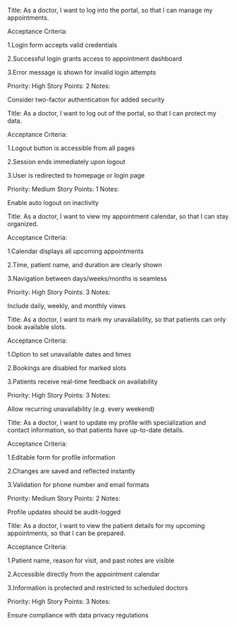 Title: As a doctor, I want to log into the portal, so that I can manage my appointments.

Acceptance Criteria:

1.Login form accepts valid credentials

2.Successful login grants access to appointment dashboard

3.Error message is shown for invalid login attempts

Priority: High Story Points: 2 Notes:

Consider two-factor authentication for added security


Title: As a doctor, I want to log out of the portal, so that I can protect my data.

Acceptance Criteria:

1.Logout button is accessible from all pages

2.Session ends immediately upon logout

3.User is redirected to homepage or login page

Priority: Medium Story Points: 1 Notes:

Enable auto logout on inactivity

Title: As a doctor, I want to view my appointment calendar, so that I can stay organized.

Acceptance Criteria:

1.Calendar displays all upcoming appointments

2.Time, patient name, and duration are clearly shown

3.Navigation between days/weeks/months is seamless

Priority: High Story Points: 3 Notes:

Include daily, weekly, and monthly views

Title: As a doctor, I want to mark my unavailability, so that patients can only book available slots.

Acceptance Criteria:

1.Option to set unavailable dates and times

2.Bookings are disabled for marked slots

3.Patients receive real-time feedback on availability

Priority: High Story Points: 3 Notes:

Allow recurring unavailability (e.g. every weekend)

Title: As a doctor, I want to update my profile with specialization and contact information, so that patients have up-to-date details.

Acceptance Criteria:

1.Editable form for profile information

2.Changes are saved and reflected instantly

3.Validation for phone number and email formats

Priority: Medium Story Points: 2 Notes:

Profile updates should be audit-logged

Title: As a doctor, I want to view the patient details for my upcoming appointments, so that I can be prepared.

Acceptance Criteria:

1.Patient name, reason for visit, and past notes are visible

2.Accessible directly from the appointment calendar

3.Information is protected and restricted to scheduled doctors

Priority: High Story Points: 3 Notes:

Ensure compliance with data privacy regulations
